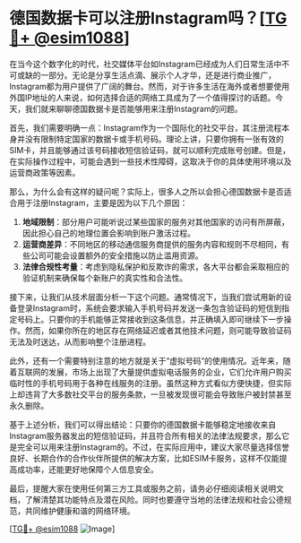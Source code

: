 # 德国数据卡可以注册Instagram吗？[[TG💪+ @esim1088](https://t.me/s/esim1088)]

在当今这个数字化的时代，社交媒体平台如Instagram已经成为人们日常生活中不可或缺的一部分。无论是分享生活点滴、展示个人才华，还是进行商业推广，Instagram都为用户提供了广阔的舞台。然而，对于许多生活在海外或者想要使用外国IP地址的人来说，如何选择合适的网络工具成为了一个值得探讨的话题。今天，我们就来聊聊德国数据卡是否能够用来注册Instagram的问题。

首先，我们需要明确一点：Instagram作为一个国际化的社交平台，其注册流程本身并没有限制特定国家的数据卡或手机号码。理论上讲，只要你拥有一张有效的SIM卡，并且能够通过该号码接收短信验证码，就可以顺利完成账号创建。但是，在实际操作过程中，可能会遇到一些技术性障碍，这取决于你的具体使用环境以及运营商政策等因素。

那么，为什么会有这样的疑问呢？实际上，很多人之所以会担心德国数据卡是否适合用于注册Instagram，主要是因为以下几个原因：

1. **地域限制**：部分用户可能听说过某些国家的服务对其他国家的访问有所屏蔽，因此担心自己的地理位置会影响到账户激活过程。
2. **运营商差异**：不同地区的移动通信服务商提供的服务内容和规则不尽相同，有些公司可能会设置额外的安全措施以防止滥用资源。
3. **法律合规性考量**：考虑到隐私保护和反欺诈的需求，各大平台都会采取相应的验证机制来确保每个新账户的真实性和合法性。

接下来，让我们从技术层面分析一下这个问题。通常情况下，当我们尝试用新的设备登录Instagram时，系统会要求输入手机号码并发送一条包含验证码的短信到指定号码上。只要你的手机能够正常接收到这条信息，并正确填入即可继续下一步操作。然而，如果你所在的地区存在网络延迟或者其他技术问题，则可能导致验证码无法及时送达，从而影响整个注册进程。

此外，还有一个需要特别注意的地方就是关于“虚拟号码”的使用情况。近年来，随着互联网的发展，市场上出现了大量提供虚拟电话服务的企业，它们允许用户购买临时性的手机号码用于各种在线服务的注册。虽然这种方式看似方便快捷，但实际上却违背了大多数社交平台的服务条款，一旦被发现很可能会导致账户被封禁甚至永久删除。

基于上述分析，我们可以得出结论：只要你的德国数据卡能够稳定地接收来自Instagram服务器发出的短信验证码，并且符合所有相关的法律法规要求，那么它是完全可以用来注册Instagram的。不过，在实际应用中，建议大家尽量选择信誉良好、长期合作的合作伙伴所提供的解决方案，比如ESIM卡服务，这样不仅能提高成功率，还能更好地保障个人信息安全。

最后，提醒大家在使用任何第三方工具或服务之前，请务必仔细阅读相关说明文档，了解清楚其功能特点及潜在风险。同时也要遵守当地的法律法规和社会公德规范，共同维护健康和谐的网络环境。

[[TG💪+ @esim1088](https://t.me/s/esim1088) ![Image](https://i.postimg.cc/4NQfJmqS/Snipaste-2025-05-13-00-14-12.png)]